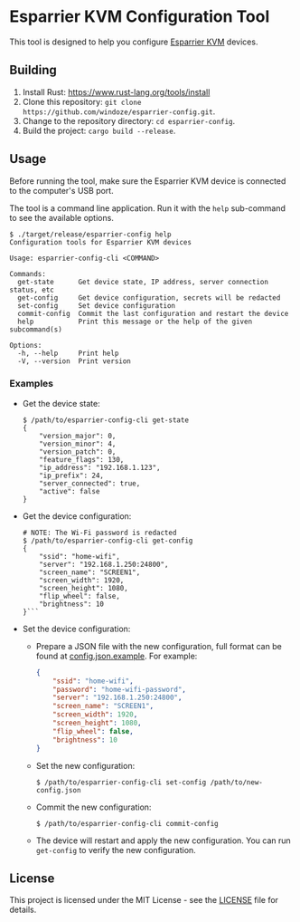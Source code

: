 # Esparrier KVM Configuration Tool

This tool is designed to help you configure [Esparrier KVM](https://github.com/windoze/esparrier) devices.

## Building

1. Install Rust: https://www.rust-lang.org/tools/install
2. Clone this repository: `git clone https://github.com/windoze/esparrier-config.git`.
3. Change to the repository directory: `cd esparrier-config`.
4. Build the project: `cargo build --release`.

## Usage

Before running the tool, make sure the Esparrier KVM device is connected to the computer's USB port.

The tool is a command line application. Run it with the `help` sub-command to see the available options.

```
$ ./target/release/esparrier-config help
Configuration tools for Esparrier KVM devices

Usage: esparrier-config-cli <COMMAND>

Commands:
  get-state      Get device state, IP address, server connection status, etc
  get-config     Get device configuration, secrets will be redacted
  set-config     Set device configuration
  commit-config  Commit the last configuration and restart the device
  help           Print this message or the help of the given subcommand(s)

Options:
  -h, --help     Print help
  -V, --version  Print version
```

### Examples

* Get the device state:

    ```
    $ /path/to/esparrier-config-cli get-state
    {
        "version_major": 0,
        "version_minor": 4,
        "version_patch": 0,
        "feature_flags": 130,
        "ip_address": "192.168.1.123",
        "ip_prefix": 24,
        "server_connected": true,
        "active": false
    }
    ```

* Get the device configuration:

    ```
    # NOTE: The Wi-Fi password is redacted
    $ /path/to/esparrier-config-cli get-config
    {
        "ssid": "home-wifi",
        "server": "192.168.1.250:24800",
        "screen_name": "SCREEN1",
        "screen_width": 1920,
        "screen_height": 1080,
        "flip_wheel": false,
        "brightness": 10
    }```

* Set the device configuration:

    * Prepare a JSON file with the new configuration, full format can be found at [config.json.example](https://github.com/windoze/esparrier/blob/main/config.json.example). For example:

        ```json
        {
            "ssid": "home-wifi",
            "password": "home-wifi-password",
            "server": "192.168.1.250:24800",
            "screen_name": "SCREEN1",
            "screen_width": 1920,
            "screen_height": 1080,
            "flip_wheel": false,
            "brightness": 10
        }
        ```
    
    * Set the new configuration:

        ```
        $ /path/to/esparrier-config-cli set-config /path/to/new-config.json
        ```
    
    * Commit the new configuration:

        ```
        $ /path/to/esparrier-config-cli commit-config
        ```
    
    * The device will restart and apply the new configuration. You can run `get-config` to verify the new configuration.

## License

This project is licensed under the MIT License - see the [LICENSE](LICENSE) file for details.
